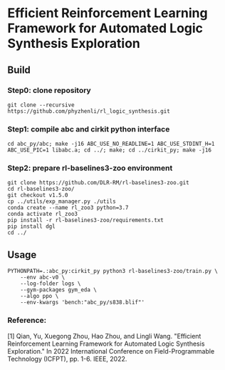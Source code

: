 # Efficient Reinforcement Learning Framework for Automated Logic Synthesis Exploration


## Build

### Step0: clone repository
```
git clone --recursive https://github.com/phyzhenli/rl_logic_synthesis.git
```

### Step1: compile abc and cirkit python interface
`cd abc_py/abc; make -j16 ABC_USE_NO_READLINE=1 ABC_USE_STDINT_H=1 ABC_USE_PIC=1 libabc.a; cd ../; make; cd ../cirkit_py; make -j16`

### Step2: prepare rl-baselines3-zoo environment
```
git clone https://github.com/DLR-RM/rl-baselines3-zoo.git
cd rl-baselines3-zoo/
git checkout v1.5.0
cp ../utils/exp_manager.py ./utils
conda create --name rl_zoo3 python=3.7
conda activate rl_zoo3
pip install -r rl-baselines3-zoo/requirements.txt
pip install dgl
cd ../
```

## Usage
```
PYTHONPATH=.:abc_py:cirkit_py python3 rl-baselines3-zoo/train.py \
    --env abc-v0 \
    --log-folder logs \
    --gym-packages gym_eda \
    --algo ppo \
    --env-kwargs 'bench:"abc_py/s838.blif"'
```

### Reference:
[1] Qian, Yu, Xuegong Zhou, Hao Zhou, and Lingli Wang. "Efficient Reinforcement Learning Framework for Automated Logic Synthesis Exploration." In 2022 International Conference on Field-Programmable Technology (ICFPT), pp. 1-6. IEEE, 2022.